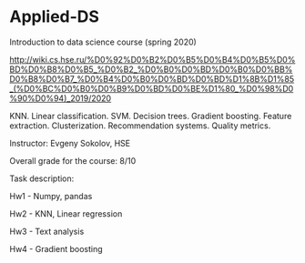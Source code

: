 # Applied-DS
Introduction to data science course (spring 2020)

http://wiki.cs.hse.ru/%D0%92%D0%B2%D0%B5%D0%B4%D0%B5%D0%BD%D0%B8%D0%B5_%D0%B2_%D0%B0%D0%BD%D0%B0%D0%BB%D0%B8%D0%B7_%D0%B4%D0%B0%D0%BD%D0%BD%D1%8B%D1%85_(%D0%BC%D0%B0%D0%B9%D0%BD%D0%BE%D1%80_%D0%98%D0%90%D0%94)_2019/2020

KNN. Linear classification. SVM. Decision trees. Gradient boosting. Feature extraction. Clusterization. Recommendation systems. Quality metrics.

Instructor: Evgeny Sokolov, HSE

Overall grade for the course: 8/10

Task description:

Hw1 - Numpy, pandas

Hw2 - KNN, Linear regression

Hw3 - Text analysis

Hw4 - Gradient boosting

